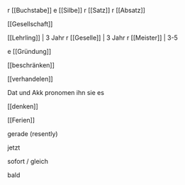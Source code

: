 r [[Buchstabe]]
e [[Silbe]]
r [[Satz]] 
r [[Absatz]] 


[[Gesellschaft]]

[[Lehrling]] | 3 Jahr
r [[Geselle]] | 3 Jahr
r [[Meister]] | 3-5


e [[Gründung]]

[[beschränken]]

[[verhandelen]] 




Dat und Akk pronomen 
ihn
sie
es


[[denken]]

[[Ferien]]


gerade (resently) 

jetzt

sofort / gleich 

bald 







